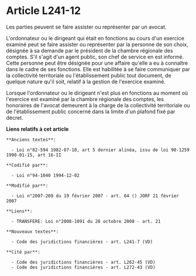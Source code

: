 # Article L241-12

Les parties peuvent se faire assister ou représenter par un avocat.

L'ordonnateur ou le dirigeant qui était en fonctions au cours d'un exercice examiné peut se faire assister ou représenter par
la personne de son choix, désignée à sa demande par le président de la chambre régionale des comptes. S'il s'agit d'un agent
public, son chef de service en est informé. Cette personne peut être désignée pour une affaire qu'elle a eu à connaître dans
le cadre de ses fonctions. Elle est habilitée à se faire communiquer par la collectivité territoriale ou l'établissement
public tout document, de quelque nature qu'il soit, relatif à la gestion de l'exercice examiné.

Lorsque l'ordonnateur ou le dirigeant n'est plus en fonctions au moment où l'exercice est examiné par la chambre régionale
des comptes, les honoraires de l'avocat demeurent à la charge de la collectivité territoriale ou de l'établissement public
concerné dans la limite d'un plafond fixé par décret.

**Liens relatifs à cet article**

	**Anciens textes**:

	  - Loi n°82-594 1982-07-10, art 5 dernier alinéa, issu de loi 90-1259 1990-01-15, art 16-II

	**Codifié par**:

	  - Loi n°94-1040 1994-12-02

	**Modifié par**:

	  - Loi n°2007-209 du 19 février 2007 - art. 64 () JORF 21 février 2007

	**Liens**:

	  - TRANSFERE: Loi n°2008-1091 du 28 octobre 2008 - art. 21

	**Nouveaux textes**:

	  - Code des juridictions financières - art. L241-7 (VD)

	**Cité par**:

	  - Code des juridictions financières - art. L262-45 (VD)
	  - Code des juridictions financières - art. L272-43 (VD)
